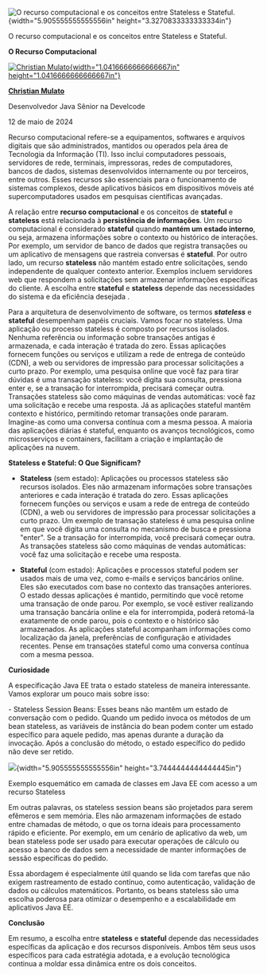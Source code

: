 ![O recurso computacional e os conceitos entre Stateless e Stateful.](c:\dev\personal_articles\md\media/media/image1.png){width="5.905555555555556in" height="3.3270833333333334in"}

O recurso computacional e os conceitos entre Stateless e Stateful.

**O Recurso Computacional**

[![Christian Mulato](c:\dev\personal_articles\md\media/media/image2.jpeg){width="1.0416666666666667in" height="1.0416666666666667in"}](https://www.linkedin.com/in/chmulato/)

[**Christian Mulato**](https://www.linkedin.com/in/chmulato/)

Desenvolvedor Java Sênior na Develcode

12 de maio de 2024

Recurso computacional refere-se a equipamentos, softwares e arquivos digitais que são administrados, mantidos ou operados pela área de Tecnologia da Informação (TI). Isso inclui computadores pessoais, servidores de rede, terminais, impressoras, redes de computadores, bancos de dados, sistemas desenvolvidos internamente ou por terceiros, entre outros. Esses recursos são essenciais para o funcionamento de sistemas complexos, desde aplicativos básicos em dispositivos móveis até supercomputadores usados em pesquisas científicas avançadas.

A relação entre **recurso computacional** e os conceitos de **stateful** e **stateless** está relacionada à **persistência de informações**. Um recurso computacional é considerado **stateful** quando **mantém um estado interno**, ou seja, armazena informações sobre o contexto ou histórico de interações. Por exemplo, um servidor de banco de dados que registra transações ou um aplicativo de mensagens que rastreia conversas é **stateful**. Por outro lado, um recurso **stateless** não mantém estado entre solicitações, sendo independente de qualquer contexto anterior. Exemplos incluem servidores web que respondem a solicitações sem armazenar informações específicas do cliente. A escolha entre **stateful** e **stateless** depende das necessidades do sistema e da eficiência desejada .

Para a arquitetura de desenvolvimento de software, os termos ***stateless*** e **stateful** desempenham papéis cruciais. Vamos focar no stateless. Uma aplicação ou processo stateless é composto por recursos isolados. Nenhuma referência ou informação sobre transações antigas é armazenada, e cada interação é tratada do zero. Essas aplicações fornecem funções ou serviços e utilizam a rede de entrega de conteúdo (CDN), a web ou servidores de impressão para processar solicitações a curto prazo. Por exemplo, uma pesquisa online que você faz para tirar dúvidas é uma transação stateless: você digita sua consulta, pressiona enter e, se a transação for interrompida, precisará começar outra. Transações stateless são como máquinas de vendas automáticas: você faz uma solicitação e recebe uma resposta. Já as aplicações stateful mantêm contexto e histórico, permitindo retomar transações onde pararam. Imagine-as como uma conversa contínua com a mesma pessoa. A maioria das aplicações diárias é stateful, enquanto os avanços tecnológicos, como microsserviços e containers, facilitam a criação e implantação de aplicações na nuvem.

**Stateless e Stateful: O Que Significam?**

- **Stateless** (sem estado): Aplicações ou processos stateless são recursos isolados. Eles não armazenam informações sobre transações anteriores e cada interação é tratada do zero. Essas aplicações fornecem funções ou serviços e usam a rede de entrega de conteúdo (CDN), a web ou servidores de impressão para processar solicitações a curto prazo. Um exemplo de transação stateless é uma pesquisa online em que você digita uma consulta no mecanismo de busca e pressiona "enter". Se a transação for interrompida, você precisará começar outra. As transações stateless são como máquinas de vendas automáticas: você faz uma solicitação e recebe uma resposta.

- **Stateful** (com estado): Aplicações e processos stateful podem ser usados mais de uma vez, como e-mails e serviços bancários online. Eles são executados com base no contexto das transações anteriores. O estado dessas aplicações é mantido, permitindo que você retome uma transação de onde parou. Por exemplo, se você estiver realizando uma transação bancária online e ela for interrompida, poderá retomá-la exatamente de onde parou, pois o contexto e o histórico são armazenados. As aplicações stateful acompanham informações como localização da janela, preferências de configuração e atividades recentes. Pense em transações stateful como uma conversa contínua com a mesma pessoa.

**Curiosidade**

A especificação Java EE trata o estado stateless de maneira interessante. Vamos explorar um pouco mais sobre isso:

\- Stateless Session Beans: Esses beans não mantêm um estado de conversação com o pedido. Quando um pedido invoca os métodos de um bean stateless, as variáveis de instância do bean podem conter um estado específico para aquele pedido, mas apenas durante a duração da invocação. Após a conclusão do método, o estado específico do pedido não deve ser retido.

![](c:\dev\personal_articles\md\media/media/image3.png){width="5.905555555555556in" height="3.7444444444444445in"}

Exemplo esquemático em camada de classes em Java EE com acesso a um recurso Stateless

Em outras palavras, os stateless session beans são projetados para serem efêmeros e sem memória. Eles não armazenam informações de estado entre chamadas de método, o que os torna ideais para processamento rápido e eficiente. Por exemplo, em um cenário de aplicativo da web, um bean stateless pode ser usado para executar operações de cálculo ou acesso a banco de dados sem a necessidade de manter informações de sessão específicas do pedido.

Essa abordagem é especialmente útil quando se lida com tarefas que não exigem rastreamento de estado contínuo, como autenticação, validação de dados ou cálculos matemáticos. Portanto, os beans stateless são uma escolha poderosa para otimizar o desempenho e a escalabilidade em aplicativos Java EE.

**Conclusão**

Em resumo, a escolha entre **stateless** e **stateful** depende das necessidades específicas da aplicação e dos recursos disponíveis. Ambos têm seus usos específicos para cada estratégia adotada, e a evolução tecnológica continua a moldar essa dinâmica entre os dois conceitos.
